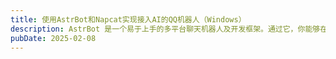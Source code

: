 ```yaml
---
title: 使用AstrBot和Napcat实现接入AI的QQ机器人（Windows）
description: AstrBot 是一个易于上手的多平台聊天机器人及开发框架。通过它，你能够在多种消息平台上部署一个支持大语言模型（LLM）的聊天机器人。并以此实现但不限于 AI 知识库问答、角色扮演、群聊管理、LLM Agent 等功能。
pubDate: 2025-02-08
---
```

